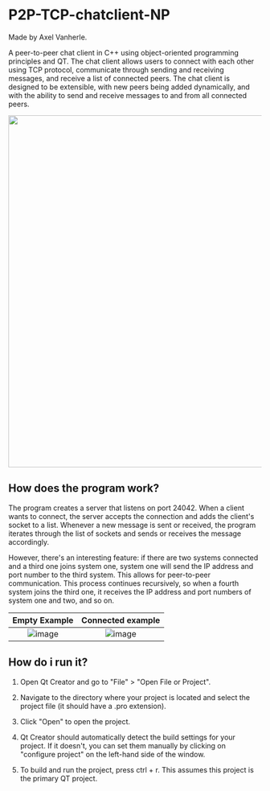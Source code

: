 # P2P-TCP-chatclient-NP

Made by Axel Vanherle.

A peer-to-peer chat client in C++ using object-oriented programming principles and QT. The chat client allows users to connect with each other using TCP protocol, communicate through sending and receiving messages, and receive a list of connected peers. The chat client is designed to be extensible, with new peers being added dynamically, and with the ability to send and receive messages to and from all connected peers.

<img src="https://user-images.githubusercontent.com/94362354/219159487-90da2fb4-bf35-456f-b4fe-6007653a29f9.png" width="700"/>

## How does the program work?

The program creates a server that listens on port 24042. When a client wants to connect, the server accepts the connection and adds the client's socket to a list. Whenever a new message is sent or received, the program iterates through the list of sockets and sends or receives the message accordingly.

However, there's an interesting feature: if there are two systems connected and a third one joins system one, system one will send the IP address and port number to the third system. This allows for peer-to-peer communication. This process continues recursively, so when a fourth system joins the third one, it receives the IP address and port numbers of system one and two, and so on.




Empty Example             |  Connected example
:-------------------------:|:-------------------------:
![image](https://user-images.githubusercontent.com/94362354/220201597-72bdad57-3745-4d95-86eb-95c500c2e1a9.png)  |  ![image](https://user-images.githubusercontent.com/94362354/220201785-aa0acc36-6ee1-4964-9135-2ebe1e2319af.png)

## How do i run it?

1) Open Qt Creator and go to "File" > "Open File or Project".

2) Navigate to the directory where your project is located and select the project file (it should have a .pro extension).

3) Click "Open" to open the project.

4) Qt Creator should automatically detect the build settings for your project. If it doesn't, you can set them manually by clicking on "configure project" on the left-hand side of the window.

5) To build and run the project, press ctrl + r. This assumes this project is the primary QT project.
